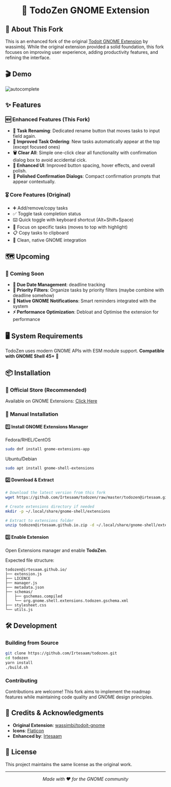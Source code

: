 <h1 align="center"> 🚀 TodoZen GNOME Extension </h1>

## 🎯 About This Fork

This is an enhanced fork of the original [Todoit GNOME Extension](https://github.com/wassimbj/todoit-gnome) by wassimbj. While the original extension provided a solid foundation, this fork focuses on improving user experience, adding productivity features, and refining the interface.

## 🎬 Demo

![autocomplete](static/demo.gif)

## ✨ Features

### 🆕 **Enhanced Features (This Fork)**
- **🎯 Task Renaming**: Dedicated rename button that moves tasks to input field again.
- **🔄 Improved Task Ordering**: New tasks automatically appear at the top (except focused ones)
- **🗑️ Clear All**: Simple one-click clear all functionality with confirmation dialog box to avoid accidental cick.
- **🎪 Enhanced UI**: Improved button spacing, hover effects, and overall polish.
- **🎨 Polished Confirmation Dialogs**: Compact confirmation prompts that appear contextually.

### 🎖️ **Core Features (Original)**
- ➕ Add/remove/copy tasks
- ✅ Toggle task completion status
- ⌨️ Quick toggle with keyboard shortcut (Alt+Shift+Space)
- 🎯 Focus on specific tasks (moves to top with highlight)
- 📋 Copy tasks to clipboard
- 🎨 Clean, native GNOME integration

## 🗺️ Upcoming

### 🎯 **Coming Soon**
- **📅 Due Date Management**: deadline tracking
- **📁 Priority Filters**: Organize tasks by priority filters (maybe combine with deadline somehow)
- **🔔 Native GNOME Notifications**: Smart reminders integrated with the system
- **⚡ Performance Optimization**: Debloat and Optimise the extension for performance

## 🖥️ System Requirements

TodoZen uses modern GNOME APIs with ESM module support.
**Compatible with GNOME Shell 45+** 🐧

## 📦 Installation

### 🏪 **Official Store (Recommended)**
Available on GNOME Extensions: [Click Here](https://extensions.gnome.org/extension/8564/todozen/)

### 🔧 **Manual Installation**

#### 1️⃣ Install GNOME Extensions Manager

Fedora/RHEL/CentOS
```bash
sudo dnf install gnome-extensions-app
```
Ubuntu/Debian
```bash
sudo apt install gnome-shell-extensions
```

#### 2️⃣ Download & Extract
```bash
# Download the latest version from this fork
wget https://github.com/Irtesaam/todozen/raw/master/todozen@irtesaam.github.io

# Create extensions directory if needed
mkdir -p ~/.local/share/gnome-shell/extensions

# Extract to extensions folder
unzip todozen@irtesaam.github.io.zip -d ~/.local/share/gnome-shell/extensions/
```

#### 3️⃣ Enable Extension
Open Extensions manager and enable **TodoZen**.

Expected file structure:
```
todozen@irtesaam.github.io/
├── extension.js
├── LICENCE
├── manager.js
├── metadata.json
├── schemas/
│   ├── gschemas.compiled
│   └── org.gnome.shell.extensions.todozen.gschema.xml
├── stylesheet.css
└── utils.js
```

## 🛠️ Development

### Building from Source
```bash
git clone https://github.com/Irtesaam/todozen.git
cd todozen
yarn install
./build.sh
```

### Contributing
Contributions are welcome! This fork aims to implement the roadmap features while maintaining code quality and GNOME design principles.

## 🙏 Credits & Acknowledgments

- **Original Extension**: [wassimbj/todoit-gnome](https://github.com/wassimbj/todoit-gnome)
- **Icons**: [Flaticon](https://www.flaticon.com)
- **Enhanced by**: [Irtesaam](https://github.com/Irtesaam)

## 📄 License

This project maintains the same license as the original work.

---

<p align="center">
  <em>Made with ❤️ for the GNOME community</em>
</p>
